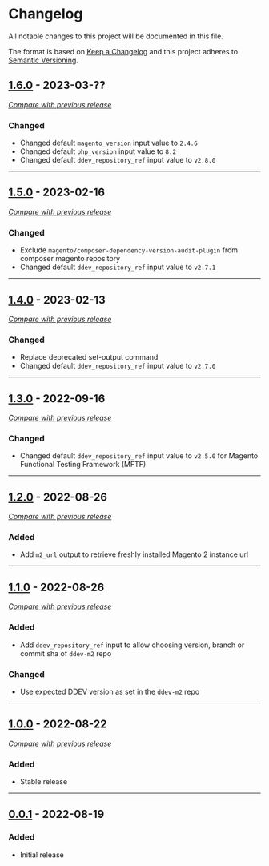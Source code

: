 # Changelog
All notable changes to this project will be documented in this file.

The format is based on [Keep a Changelog](https://keepachangelog.com/en)
and this project adheres to [Semantic Versioning](https://semver.org/spec/v2.0.0.html).


## [1.6.0](https://github.com/julienloizelet/github-actions-magento2-ddev-installation/releases/tag/v1.6.0) - 2023-03-??
[_Compare with previous release_](https://github.com/julienloizelet/github-actions-magento2-ddev-installation/compare/v1.5.0...v1.6.0)

### Changed

- Changed default `magento_version` input value to `2.4.6`
- Changed default `php_version` input value to `8.2`
- Changed default `ddev_repository_ref` input value to `v2.8.0`

---

## [1.5.0](https://github.com/julienloizelet/github-actions-magento2-ddev-installation/releases/tag/v1.5.0) - 2023-02-16
[_Compare with previous release_](https://github.com/julienloizelet/github-actions-magento2-ddev-installation/compare/v1.4.0...v1.5.0)

### Changed

- Exclude `magento/composer-dependency-version-audit-plugin` from composer magento repository
- Changed default `ddev_repository_ref` input value to `v2.7.1`

---


## [1.4.0](https://github.com/julienloizelet/github-actions-magento2-ddev-installation/releases/tag/v1.4.0) - 2023-02-13
[_Compare with previous release_](https://github.com/julienloizelet/github-actions-magento2-ddev-installation/compare/v1.3.0...v1.4.0)

### Changed

- Replace deprecated set-output command
- Changed default `ddev_repository_ref` input value to `v2.7.0`


---

## [1.3.0](https://github.com/julienloizelet/github-actions-magento2-ddev-installation/releases/tag/v1.3.0) - 2022-09-16
[_Compare with previous release_](https://github.com/julienloizelet/github-actions-magento2-ddev-installation/compare/v1.2.0...v1.3.0)

### Changed

- Changed default `ddev_repository_ref` input value to `v2.5.0` for Magento Functional Testing Framework (MFTF) 
---

## [1.2.0](https://github.com/julienloizelet/github-actions-magento2-ddev-installation/releases/tag/v1.2.0) - 2022-08-26
[_Compare with previous release_](https://github.com/julienloizelet/github-actions-magento2-ddev-installation/compare/v1.1.0...v1.2.0)

### Added

- Add `m2_url` output to retrieve freshly installed Magento 2 instance url
---
## [1.1.0](https://github.com/julienloizelet/github-actions-magento2-ddev-installation/releases/tag/v1.1.0) - 2022-08-26
[_Compare with previous release_](https://github.com/julienloizelet/github-actions-magento2-ddev-installation/compare/v1.0.0...v1.1.0)
### Added

- Add `ddev_repository_ref` input to allow choosing version, branch or commit sha of `ddev-m2` repo

### Changed

- Use expected DDEV version as set in the `ddev-m2` repo
---
## [1.0.0](https://github.com/julienloizelet/github-actions-magento2-ddev-installation/releases/tag/v1.0.0) - 2022-08-22
[_Compare with previous release_](https://github.com/julienloizelet/github-actions-magento2-ddev-installation/compare/v0.0.1...v1.0.0)
### Added
- Stable release
---
## [0.0.1](https://github.com/julienloizelet/github-actions-magento2-ddev-installation/releases/tag/v0.0.1) - 2022-08-19

### Added
- Initial release
